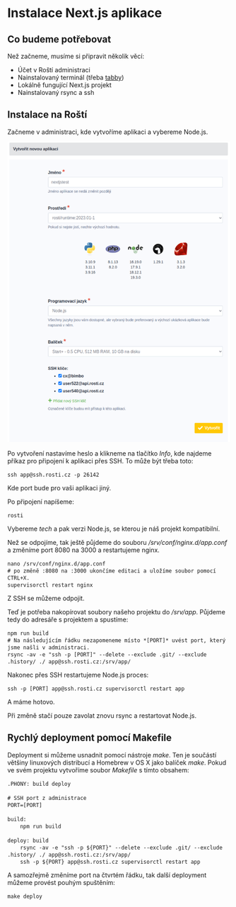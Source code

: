 # Instalace Next.js aplikace

## Co budeme potřebovat

Než začneme, musíme si připravit několik věcí:

* Účet v Roští administraci
* Nainstalovaný terminál (třeba [tabby](https://tabby.sh/))
* Lokálně fungující Next.js projekt
* Nainstalovaný rsync a ssh

## Instalace na Roští

Začneme v administraci, kde vytvoříme aplikaci a vybereme Node.js.

![Vytvoření Node.js aplikace v administraci](../../imgs/nextjs/admin.png)

Po vytvoření nastavíme heslo a klikneme na tlačítko *Info*, kde najdeme příkaz pro připojení k aplikaci přes SSH. To může být třeba toto:

    ssh app@ssh.rosti.cz -p 26142

Kde port bude pro vaši aplikaci jiný.

Po připojení napíšeme:

    rosti

Vybereme *tech* a pak verzi Node.js, se kterou je náš projekt kompatibilní.

Než se odpojíme, tak ještě půjdeme do souboru */srv/conf/nginx.d/app.conf* a změníme port 8080 na 3000 a restartujeme nginx.

    nano /srv/conf/nginx.d/app.conf
    # po změně :8080 na :3000 ukončíme editaci a uložíme soubor pomocí CTRL+X.
    supervisorctl restart nginx

Z SSH se můžeme odpojit.

Teď je potřeba nakopírovat soubory našeho projektu do */srv/app*. Půjdeme tedy do adresáře s projektem a spustíme:

    npm run build
    # Na následujícím řádku nezapomeneme místo *[PORT]* uvést port, který jsme našli v administraci.
    rsync -av -e "ssh -p [PORT]" --delete --exclude .git/ --exclude .history/ ./ app@ssh.rosti.cz:/srv/app/

Nakonec přes SSH restartujeme Node.js proces:

    ssh -p [PORT] app@ssh.rosti.cz supervisorctl restart app

A máme hotovo.

Při změně stačí pouze zavolat znovu rsync a restartovat Node.js.

## Rychlý deployment pomocí Makefile

Deployment si můžeme usnadnit pomocí nástroje *make*. Ten je součástí většiny linuxových distribucí a Homebrew v OS X jako balíček *make*. Pokud ve svém projektu vytvoříme soubor *Makefile* s tímto obsahem:

    .PHONY: build deploy

    # SSH port z administrace
    PORT=[PORT]

    build:
        npm run build

    deploy: build
        rsync -av -e "ssh -p ${PORT}" --delete --exclude .git/ --exclude .history/ ./ app@ssh.rosti.cz:/srv/app/
        ssh -p ${PORT} app@ssh.rosti.cz supervisorctl restart app

A samozřejmě změníme port na čtvrtém řádku, tak další deployment můžeme provést pouhým spuštěním:

    make deploy
